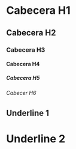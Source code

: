 # Cabecera H1
## Cabecera H2
### Cabecera H3
#### Cabecera H4
##### Cabecera H5
###### Cabecer H6

Underline 1
-----------

Underline 2
============